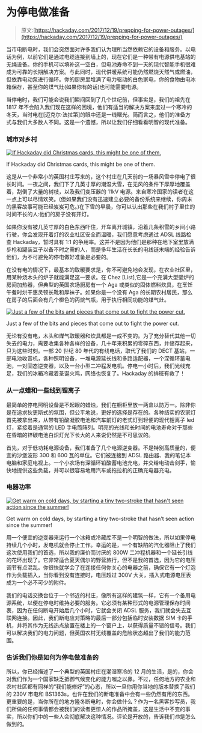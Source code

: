 # 为停电做准备

> 原文:[https://hackaday.com/2017/12/19/prepping-for-power-outages/](https://hackaday.com/2017/12/19/prepping-for-power-outages/)

当市电断电时，我们会突然面对许多我们认为理所当然依赖它的设备和服务。以电话为例，以前它们是通过电缆连接到墙上的，现在它们是一种带有电源供电基站的无绳设备。你的手机可以填补这一空白，但电池寿命不到一天的现代智能手机很难成为可靠的长期解决方案。与此同时，现代供暖系统可能仍然燃烧天然气或燃油，但依靠电动泵进行循环。你的厨房里堆满了电力驱动的白色家电，你的食物由电冰箱保存，甚至你的煤气灶(如果你有的话)也可能需要电源。

当停电时，我们可能会说我们瞬间回到了几个世纪前，但事实是，我们的祖先在 1817 年不会陷入我们现在这样的困境，他们有适当的解决方案来度过一个寒冷的冬天，当时电在[迈克尔·法拉第]的眼中还是一线曙光。简而言之，他们的准备方式与我们大多数人不同。这是一个遗憾，所以让我们仔细看看明智的现代准备。

### 城市对乡村

[![If Hackaday did Christmas cards, this might be one of them.](../Images/1c3e50cf998a5de9a15f72da9c427105.png)](https://hackaday.com/wp-content/uploads/2017/12/emrgency-power-tractor.jpg)

If Hackaday did Christmas cards, this might be one of them.

这是从一个非常小的英国村庄写来的，这个村庄在几天前的一场暴风雪中停电了很长时间。一夜之间，我们下了几英寸厚的潮湿大雪，在无风的条件下厚厚地覆盖着，刮倒了大量的树枝，以及我们变压器的 11kV 电源。来自寒冷国家的读者在这一点上可以尽情欢笑。(但如果我们没有迅速建立必要的备份系统来继续，你周末的黑客故事可能已经岌岌可危。)在下雪的早晨，你可以认出那些在我们村子里住的时间不长的人:他们的房子没有开灯。

如果你没有被几英寸厚的白色东西吓住，开车离开城镇，沿着几条积雪的乡间小路行驶，你会发现开着灯的农业社区安全而温暖，我们愿意考虑通过 ADSL 线路检查 Hackaday，暂时具有 1:1 的争用率。这并不是因为他们是那种在地下室里放满步枪和罐装豆子以备不时之需的人，而是多年生活在长长的电线链末端的经验告诉他们，为不可避免的停电做好准备是必要的。

在没有电的情况下，最基本的取暖要求是，你不可避免地会发现，在农业社区里，用某种烧木头的炉子就能满足这一要求。在 Chez [List],它是一个充满大型壁炉的房间加热器，但典型的英国农场厨房有一个 Aga 或类似的固体燃料炊具，在烹饪午餐时烘干惠灵顿长靴和厚袜子。如果你是一个没有 Aga 的长期农村居民，那么在房子的后面会有几个橙色的丙烷气瓶，用于执行相同功能的煤气灶。

[![Just a few of the bits and pieces that come out to fight the power cut.](../Images/70e7e25f63ad25ec109460d2cb7c31be.png)](https://hackaday.com/wp-content/uploads/2017/12/emrgency-power-parts-selection.jpg)

Just a few of the bits and pieces that come out to fight the power cut.

无论有没有电，木头和煤气取暖器和炊具都是一成不变的。为了充分替代其他一切失去的电力，需要收集各种各样的设备，几十年来积累的零碎东西，并储存起来，只为这些时刻。一部 20 世纪 80 年代的有线电话，取代了我们的 DECT 基站，一部电池收音机，各种照明设备，一堆电源延长线和多路适配器，一个深循环蓄电池，一对固态逆变器，以及一台小型二冲程发电机。停电一小时后，我们光线充足，我们的冰箱冷藏着圣诞火鸡，网络也恢复了。Hackaday 的排班有救了！

### 从一点蜡和一些线到锂离子

最简单的停电照明设备是不起眼的蜡烛，我们在橱柜里放一两盒以防万一。除非你是在追求狄更斯式的氛围，但公平地说，更好的选择是存在的。各种结实的农家灯首先被拿出来，从带有铅酸凝胶电池和汽车前灯的老式灯到轻便的现代锂离子 led 灯，紧接着是通常的 LED 手电筒阵列。明亮的光线和长时间的电池寿命对于那些在昏暗的锌碳电池白炽灯光下长大的人来说仍然是不可思议的。

首先，对于低功耗电源设备，我们准备了几个电源逆变器。不是特别高质量的，便宜的沙堡波形 300 和 600 瓦的单位。它们被连接到 ADSL 路由器、我的笔记本电脑和家庭电视上。一个小农场有深循环铅酸蓄电池充电，并交给电动击剑手，愉快地提供这些负载，并可以很容易地用汽车或拖拉机的正确充电器充电。

### 电器功率

[![Get warm on cold days, by starting a tiny two-stroke that hasn't seen action since the summer!](../Images/c30e9e5a92b3360f0c0b2a6bfc1402f0.png)](https://hackaday.com/wp-content/uploads/2017/12/emrgency-power-generator.jpg)

Get warm on cold days, by starting a tiny two-stroke that hasn’t seen action since the summer!

用一个便宜的逆变器来运行一个冰箱或冷藏库不是一个明智的做法，所以如果停电持续几个小时，发电机就会停止工作。幸运的是，一个有缺陷的汽化器阻止了我们这次使用我们的首选，所以我的廉价而讨厌的 800W 二冲程机器和一个延长引线的花环出现了。它非常适合夏天偶尔的野营旅行，但不是我的首选，因为它的电压调节有点混乱。你很快就学会了在连接任何你关心的电器之前，确保它有一个灯泡作为负载插入，当你看到没有连接时，电压超过 300V 大关，插入式电源电压表成为一个必不可少的附件。

我们的电话交换台位于一个邻近的村庄，像所有这样的建筑一样，它有一个备用电源系统，以便在停电时维持必要的服务。它必须有某种形式的电源管理保存时间表，因为在任何断电开始后几个小时，它就会关闭 ADSL 服务，我们就会失去互联网连接。因此，我们断电应对策略的最后一部分包括临时安装数据 SIM 卡的手机，并将其作为无线热点放置在楼上的一个窗户上，以获得质量不错的信号。我们可以解决我们的电力问题，但英国农村无线覆盖的危险状态超出了我们的能力范围。

### 告诉我们你是如何为停电做准备的

所以，你已经描述了一个典型的英国村庄在潮湿寒冷的 12 月的生活，是的，你会对我们作为一个国家缺乏抵御气候变化的能力嗤之以鼻。不过，任何地方的农业和农村社区都有同样的“我们能修好”的心态，所以一旦你用你当地的版本替换了我们的 230V 市电和 BS1363s，也许在我们的断电准备中会有一些仍然有用的东西。更重要的是，当你所在的地方隆冬断电时，你会做什么？作为一名黑客抄写员，我们所做的任何事情都会被我们的读者更惊人的作品所掩盖，这是生活中不变的事实，所以你们中的一些人会彻底解决这种情况。评论是开放的，告诉我们*你*是怎么做到的。